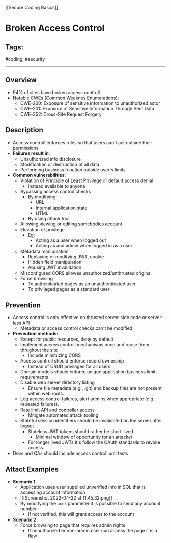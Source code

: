 [[Secure Coding Basics]]

# Broken Access Control

## Tags:
#coding, #security 

---

## Overview
- 94% of sites have broken access controll
- Notable CWEs (Common Weaknes Enumerations):
	- CWE-200: Exposure of sensitive information to unauthorized actor
	- CWE-201: Exposure of Sensitive Information Through Sent Data
	- CWE-352: Cross-Site Request Forgery

## Description
- Access controll enforces rules so that users can't act outside their permissions
- **Failures result in**:
	- Unauthorized info disclosure
	- Modification or destruction of all data
	- Performing business function outside user's limits
- **Common vulnerabilities**:
	- Violation of [Principle of Least Privilege](https://www.cisa.gov/uscert/bsi/articles/knowledge/principles/least-privilege#:~:text=The%20Principle%20of%20Least%20Privilege%20states%20that%20a%20subject%20should,should%20not%20have%20that%20right.) or default access denial
		- Instead available to anyone
	- Bypassing access control checks
		- By modifying:
			- URL
			- Internal application state
			- HTML
		- By using attack tool
	- Allowing viewing or editing somebodies account
	- Elevation of privilege
		- Eg:
			- Acting as a user when logged out
			- Acting as and admin when logged in as a user
	- Metadata manipulation:
		- Replaying or modifying JWT, cookie
		- Hidden field manipulation
		- Abusing JWT invalidation
	- Misconfigured CORS allowes unauthorized/unthrusted origins
	- Force browsing
		- To authenitcated pages as an unauthenticated user
		- To privilaged pages as a standard user

## Prevention
- Access control is only effective on thrusted server-side code or server-less API
	- Metadata or access control checks can't be modified
- **Prevention methods:**
	- Except for public resources, deny by default
	- Implement access controll mechanisms once and reuse them thrughout the site
		- Include minimizing CORS
	- Access controll should enforce record ownership
		- Instead of CRUD privilages for all users
	- Domain models should enforce unique application business limit requirements
	- Disable web server directory listing
		- Ensure file metadata (e.g., .git) and backup files are not present within web roots.
	- Log access control failures, alert admins when appropriate (e.g., repeated failures).
	- Rate limit API and controller access
		-  Mitigate automated attack tooling
	- Stateful session identifiers should be invalidated on the server after logout
		- Stateless JWT tokens should rather be short-lived
			- Minimal window of opportunity for an attacker
		- For longer lived JWTs it's follow the OAuth standards to revoke access.
- Devs and QAs should include access controll unit tests

## Attact Examples
- **Scenario 1**
	- Application uses user supplied unverified info in SQL that is accessing account information
	- ![[Screenshot 2022-04-22 at 11.45.32.png]]
	- By modifying the `acct` parameter it is possible to send any account number
		- If not verified, this will grant access to the account
- **Scenario 2**
	- Force browsing to page that requires admin rights
		- If unauthorized or non-admin user can access the page it is a flaw